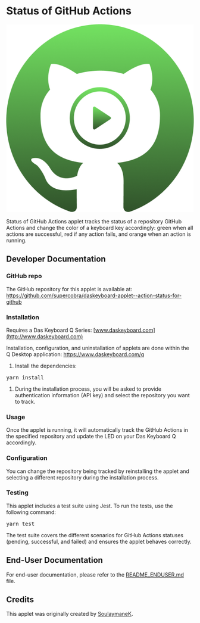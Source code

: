 # Status of GitHub Actions

![Status of GitHub Actions](assets/icon.png)

Status of GitHub Actions applet tracks the status of a repository GitHub Actions and change the 
color of a keyboard key accordingly: green when all actions are successful, red if any action fails, 
and orange when an action is running.

## Developer Documentation

### GitHub repo

The GitHub repository for this applet is available at: 
<https://github.com/supercobra/daskeyboard-applet--action-status-for-github>

### Installation

Requires a Das Keyboard Q Series: [www.daskeyboard.com](http://www.daskeyboard.com)

Installation, configuration, and uninstallation of applets are done within the Q Desktop application: <https://www.daskeyboard.com/q>

1. Install the dependencies:

<kbd>yarn install</kbd>

1. During the installation process, you will be asked to provide authentication information (API key) and select the repository you want to track.

### Usage

Once the applet is running, it will automatically track the GitHub Actions in the specified repository and update the LED on your Das Keyboard Q accordingly.

### Configuration

You can change the repository being tracked by reinstalling the applet and selecting a different repository during the installation process.

### Testing

This applet includes a test suite using Jest. To run the tests, use the following command:

<kbd>yarn test</kbd>

The test suite covers the different scenarios for GitHub Actions statuses (pending, successful, and failed) and ensures the applet behaves correctly.

## End-User Documentation

For end-user documentation, please refer to the [README_ENDUSER.md](README_ENDUSER.md) file.

## Credits

This applet was originally created by [SoulaymaneK](https://github.com/SoulaymaneK/daskeyboard-applet--action-status-for-github).
